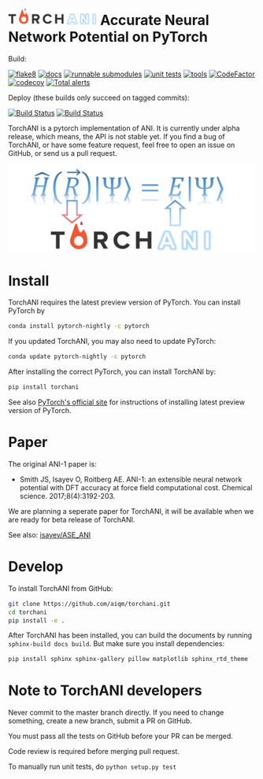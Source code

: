 # <img src=https://raw.githubusercontent.com/aiqm/torchani/master/logo1.png width=180/>  Accurate Neural Network Potential on PyTorch

Build:

[![flake8](https://zasdfgbnm.visualstudio.com/torchani/_apis/build/status/flake8)](https://zasdfgbnm.visualstudio.com/torchani/_build/latest?definitionId=3)
[![docs](https://zasdfgbnm.visualstudio.com/torchani/_apis/build/status/docs)](https://zasdfgbnm.visualstudio.com/torchani/_build/latest?definitionId=4)
[![runnable submodules](https://zasdfgbnm.visualstudio.com/torchani/_apis/build/status/runnable-submodules)](https://zasdfgbnm.visualstudio.com/torchani/_build/latest?definitionId=5)
[![unit tests](https://zasdfgbnm.visualstudio.com/torchani/_apis/build/status/unit-tests)](https://zasdfgbnm.visualstudio.com/torchani/_build/latest?definitionId=6)
[![tools](https://zasdfgbnm.visualstudio.com/torchani/_apis/build/status/tools)](https://zasdfgbnm.visualstudio.com/torchani/_build/latest?definitionId=7)
[![CodeFactor](https://www.codefactor.io/repository/github/aiqm/torchani/badge/master)](https://www.codefactor.io/repository/github/aiqm/torchani/overview/master)
[![codecov](https://codecov.io/gh/aiqm/torchani/branch/master/graph/badge.svg)](https://codecov.io/gh/aiqm/torchani)
[![Total alerts](https://img.shields.io/lgtm/alerts/g/aiqm/torchani.svg?logo=lgtm&logoWidth=18)](https://lgtm.com/projects/g/aiqm/torchani/alerts/)

Deploy (these builds only succeed on tagged commits):

[![Build Status](https://zasdfgbnm.visualstudio.com/torchani/_apis/build/status/Deploy%20docs?branchName=master)](https://zasdfgbnm.visualstudio.com/torchani/_build/latest?definitionId=9?branchName=master)
[![Build Status](https://zasdfgbnm.visualstudio.com/torchani/_apis/build/status/Deploy%20PYPI?branchName=master)](https://zasdfgbnm.visualstudio.com/torchani/_build/latest?definitionId=10?branchName=master)

TorchANI is a pytorch implementation of ANI. It is currently under alpha release, which means, the API is not stable yet. If you find a bug of TorchANI, or have some feature request, feel free to open an issue on GitHub, or send us a pull request.

<img src=https://raw.githubusercontent.com/aiqm/torchani/master/logo2.png width=500/>

# Install

TorchANI requires the latest preview version of PyTorch. You can install PyTorch by

```bash
conda install pytorch-nightly -c pytorch
```
If you updated TorchANI, you may also need to update PyTorch:

```bash
conda update pytorch-nightly -c pytorch
```

After installing the correct PyTorch, you can install TorchANI by:

```bash
pip install torchani
```

See also [PyTorch's official site](https://pytorch.org/get-started/locally/) for instructions of installing latest preview version of PyTorch.

# Paper

The original ANI-1 paper is:

* Smith JS, Isayev O, Roitberg AE. ANI-1: an extensible neural network potential with DFT accuracy at force field computational cost. Chemical science. 2017;8(4):3192-203.

We are planning a seperate paper for TorchANI, it will be available when we are ready for beta release of TorchANI.

See also: [isayev/ASE_ANI](https://github.com/isayev/ASE_ANI)

# Develop

To install TorchANI from GitHub:

```bash
git clone https://github.com/aiqm/torchani.git
cd torchani
pip install -e .
```

After TorchANI has been installed, you can build the documents by running `sphinx-build docs build`. But make sure you
install dependencies:
```bash
pip install sphinx sphinx-gallery pillow matplotlib sphinx_rtd_theme
```

# Note to TorchANI developers

Never commit to the master branch directly. If you need to change something, create a new branch, submit a PR on GitHub.

You must pass all the tests on GitHub before your PR can be merged.

Code review is required before merging pull request.

To manually run unit tests, do `python setup.py test`
